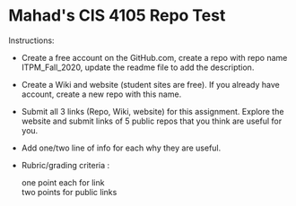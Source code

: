 # Mahad's CIS 4105 Repo Test

Instructions:

- Create a free account on the GitHub.com, create a repo with repo name ITPM_Fall_2020, update the readme file to add the description.
- Create a Wiki and website (student sites are free).  If you already have account, create a new repo with this name. 
- Submit all 3 links  (Repo, Wiki, website) for this assignment.  Explore the website and submit links of 5 public repos that you think are useful for you. 
- Add one/two line of info for each why they are useful. 
- Rubric/grading criteria :

    one point each for link    
    two points for public links
